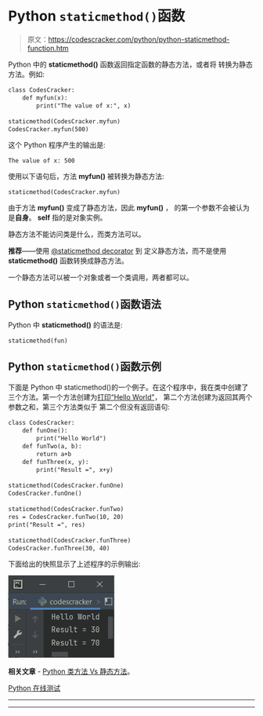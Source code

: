 # Python `staticmethod()`函数

> 原文：<https://codescracker.com/python/python-staticmethod-function.htm>

Python 中的 **staticmethod()** 函数返回指定函数的静态方法，或者将 转换为静态方法。例如:

```
class CodesCracker:
    def myfun(x):
        print("The value of x:", x)

staticmethod(CodesCracker.myfun)
CodesCracker.myfun(500)
```

这个 Python 程序产生的输出是:

```
The value of x: 500
```

使用以下语句后，方法 **myfun()** 被转换为静态方法:

```
staticmethod(CodesCracker.myfun)
```

由于方法 **myfun()** 变成了静态方法，因此 **myfun()** ， 的第一个参数不会被认为是**自身**。 **self** 指的是对象实例。

静态方法不能访问类是什么，而类方法可以。

**推荐**——使用 [@staticmethod decorator](/python/python-staticmethod-decorator.htm) 到 定义静态方法，而不是使用 **staticmethod()** 函数转换成静态方法。

一个静态方法可以被一个对象或者一个类调用，两者都可以。

## Python `staticmethod()`函数语法

Python 中 **staticmethod()** 的语法是:

```
staticmethod(fun)
```

## Python `staticmethod()`函数示例

下面是 Python 中 staticmethod()的一个例子。在这个程序中，我在类中创建了三个方法。第一个方法创建为[打印“Hello World”](/python/program/python-program-print-hello-world.htm)， 第二个方法创建为返回其两个参数之和，第三个方法类似于 第二个但没有返回语句:

```
class CodesCracker:
    def funOne():
        print("Hello World")
    def funTwo(a, b):
        return a+b
    def funThree(x, y):
        print("Result =", x+y)

staticmethod(CodesCracker.funOne)
CodesCracker.funOne()

staticmethod(CodesCracker.funTwo)
res = CodesCracker.funTwo(10, 20)
print("Result =", res)

staticmethod(CodesCracker.funThree)
CodesCracker.funThree(30, 40)
```

下面给出的快照显示了上述程序的示例输出:

![python staticmethod function](img/df1f4430e0561256c1b6e68436d863b8.png)

**相关文章** - [Python 类方法 Vs 静态方法](/python/python-class-method-vs-static-method.htm)。

[Python 在线测试](/exam/showtest.php?subid=10)

* * *

* * *